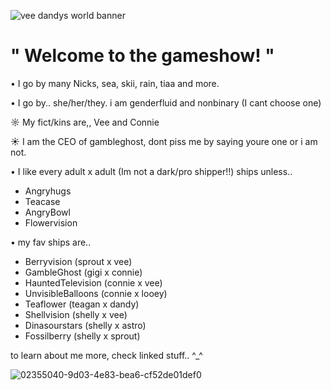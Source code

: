 ![vee dandys world banner](https://github.com/user-attachments/assets/a56c70cb-c5ea-4019-ac27-2c5bc930246c)

# " Welcome to the gameshow! "

• I go by many Nicks, sea, skii, rain, tiaa and more. 

• I go by.. she/her/they. i am genderfluid and nonbinary (I cant choose one) 

☼ My fict/kins are,, Vee and Connie 

☀︎ I am the CEO of gambleghost, dont piss me by saying youre one or i am not. 

• I like every adult x adult (Im not a dark/pro shipper!!) ships unless.. 

 - Angryhugs
 - Teacase
 - AngryBowl
 - Flowervision

• my fav ships are.. 

 - Berryvision (sprout x vee) 
 - GambleGhost (gigi x connie) 
 - HauntedTelevision (connie x vee)
 - UnvisibleBalloons (connie x looey) 
 - Teaflower (teagan x dandy)
 - Shellvision (shelly x vee) 
 - Dinasourstars (shelly x astro)
 - Fossilberry (shelly x sprout)


 
to learn about me more, check linked stuff.. ^_^

![02355040-9d03-4e83-bea6-cf52de01def0](https://github.com/user-attachments/assets/9f5b4721-3a00-432f-a056-c3ccd5a6e94f)



